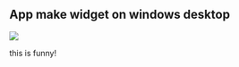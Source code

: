 ## App make widget on windows desktop

<image src="https://github.com/user-attachments/assets/b4929686-a0bd-4497-bf28-872c60d4a643">

this is funny!
